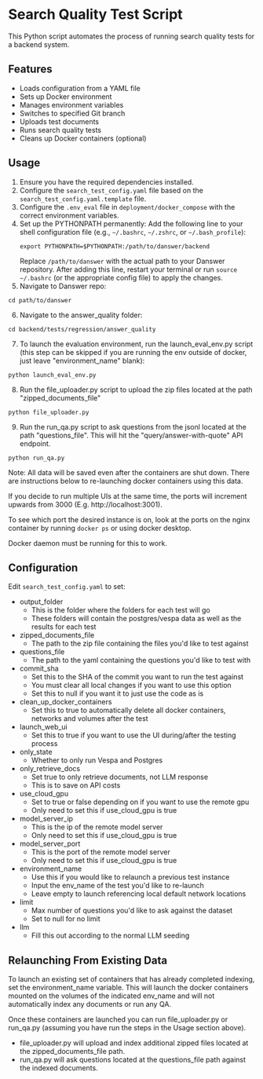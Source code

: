 # Search Quality Test Script

This Python script automates the process of running search quality tests for a backend system.

## Features

- Loads configuration from a YAML file
- Sets up Docker environment
- Manages environment variables
- Switches to specified Git branch
- Uploads test documents
- Runs search quality tests
- Cleans up Docker containers (optional)

## Usage

1. Ensure you have the required dependencies installed.
2. Configure the `search_test_config.yaml` file based on the `search_test_config.yaml.template` file.
3. Configure the `.env_eval` file in `deployment/docker_compose` with the correct environment variables.
4. Set up the PYTHONPATH permanently:
   Add the following line to your shell configuration file (e.g., `~/.bashrc`, `~/.zshrc`, or `~/.bash_profile`):
   ```
   export PYTHONPATH=$PYTHONPATH:/path/to/danswer/backend
   ```
   Replace `/path/to/danswer` with the actual path to your Danswer repository.
   After adding this line, restart your terminal or run `source ~/.bashrc` (or the appropriate config file) to apply the changes.
5. Navigate to Danswer repo:
```
cd path/to/danswer
```
6. Navigate to the answer_quality folder:
```
cd backend/tests/regression/answer_quality
```
7. To launch the evaluation environment, run the launch_eval_env.py script (this step can be skipped if you are running the env outside of docker, just leave "environment_name" blank):
```
python launch_eval_env.py
```
8. Run the file_uploader.py script to upload the zip files located at the path "zipped_documents_file"
```
python file_uploader.py
```
9. Run the run_qa.py script to ask questions from the jsonl located at the path "questions_file". This will hit the "query/answer-with-quote" API endpoint.
```
python run_qa.py
```

Note: All data will be saved even after the containers are shut down. There are instructions below to re-launching docker containers using this data.

If you decide to run multiple UIs at the same time, the ports will increment upwards from 3000 (E.g. http://localhost:3001). 

To see which port the desired instance is on, look at the ports on the nginx container by running `docker ps` or using docker desktop.

Docker daemon must be running for this to work. 

## Configuration

Edit `search_test_config.yaml` to set:

- output_folder
    - This is the folder where the folders for each test will go 
    - These folders will contain the postgres/vespa data as well as the results for each test
- zipped_documents_file
    - The path to the zip file containing the files you'd like to test against
- questions_file
    - The path to the yaml containing the questions you'd like to test with 
- commit_sha
    - Set this to the SHA of the commit you want to run the test against
    - You must clear all local changes if you want to use this option
    - Set this to null if you want it to just use the code as is
- clean_up_docker_containers
    - Set this to true to automatically delete all docker containers, networks and volumes after the test
- launch_web_ui
    - Set this to true if you want to use the UI during/after the testing process
- only_state
    - Whether to only run Vespa and Postgres
- only_retrieve_docs
    - Set true to only retrieve documents, not LLM response
    - This is to save on API costs
- use_cloud_gpu
    - Set to true or false depending on if you want to use the remote gpu
    - Only need to set this if use_cloud_gpu is true
- model_server_ip
    - This is the ip of the remote model server
    - Only need to set this if use_cloud_gpu is true   
- model_server_port
    - This is the port of the remote model server
    - Only need to set this if use_cloud_gpu is true
- environment_name 
    - Use this if you would like to relaunch a previous test instance
    - Input the env_name of the test you'd like to re-launch 
    - Leave empty to launch referencing local default network locations
- limit
    - Max number of questions you'd like to ask against the dataset
    - Set to null for no limit
- llm
    - Fill this out according to the normal LLM seeding


## Relaunching From Existing Data

To launch an existing set of containers that has already completed indexing, set the environment_name variable. This will launch the docker containers mounted on the volumes of the indicated env_name and will not automatically index any documents or run any QA.

Once these containers are launched you can run file_uploader.py or run_qa.py (assuming you have run the steps in the Usage section above). 
- file_uploader.py will upload and index additional zipped files located at the zipped_documents_file path. 
- run_qa.py will ask questions located at the questions_file path against the indexed documents.
